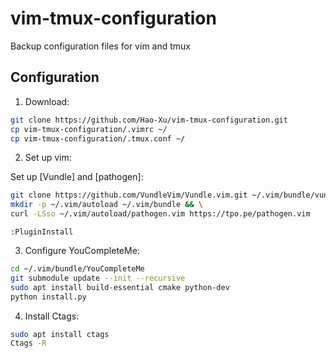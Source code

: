 # vim-tmux-configuration
Backup configuration files for vim and tmux

Configuration
-------------

1. Download:

```bash
git clone https://github.com/Hao-Xu/vim-tmux-configuration.git
cp vim-tmux-configuration/.vimrc ~/
cp vim-tmux-configuration/.tmux.conf ~/
```


2. Set up vim:

Set up [Vundle] and [pathogen]:

```bash
git clone https://github.com/VundleVim/Vundle.vim.git ~/.vim/bundle/vundle
mkdir -p ~/.vim/autoload ~/.vim/bundle && \
curl -LSso ~/.vim/autoload/pathogen.vim https://tpo.pe/pathogen.vim
```

```vim
:PluginInstall
```

3. Configure YouCompleteMe:

```bash
cd ~/.vim/bundle/YouCompleteMe
git submodule update --init --recursive
sudo apt install build-essential cmake python-dev
python install.py
```

4. Install Ctags:

```bash
sudo apt install ctags
Ctags -R
```
